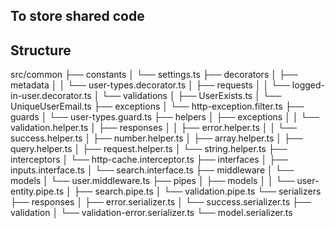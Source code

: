 ## To store shared code

## Structure
src/common
├── constants
│   └── settings.ts
├── decorators
│   ├── metadata
│   │   └── user-types.decorator.ts
│   ├── requests
│   │   └── logged-in-user.decorator.ts
│   └── validations
│       ├── UserExists.ts
│       └── UniqueUserEmail.ts
├── exceptions
│   └── http-exception.filter.ts
├── guards
│   └── user-types.guard.ts
├── helpers
│   ├── exceptions
│   │   └── validation.helper.ts
│   ├── responses
│   │   ├── error.helper.ts
│   │   └── success.helper.ts
│   ├── number.helper.ts
│   ├── array.helper.ts
│   ├── query.helper.ts
│   ├── request.helper.ts
│   └── string.helper.ts
├── interceptors
│   └── http-cache.interceptor.ts
├── interfaces
│   ├── inputs.interface.ts
│   └── search.interface.ts
├── middleware
│   └── models
│       └── user.middleware.ts
├── pipes
│   ├── models
│   │   └── user-entity.pipe.ts
│   ├── search.pipe.ts
│   └── validation.pipe.ts
└── serializers
    ├── responses
    │   ├── error.serializer.ts
    │   └── success.serializer.ts
    ├── validation
    │   └── validation-error.serializer.ts
    └── model.serializer.ts
